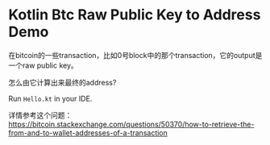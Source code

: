 Kotlin Btc Raw Public Key to Address Demo
=========================================

在bitcoin的一些transaction，比如0号block中的那个transaction，它的output是一个raw public key。

怎么由它计算出来最终的address?

Run `Hello.kt` in your IDE.

详情参考这个问题：https://bitcoin.stackexchange.com/questions/50370/how-to-retrieve-the-from-and-to-wallet-addresses-of-a-transaction